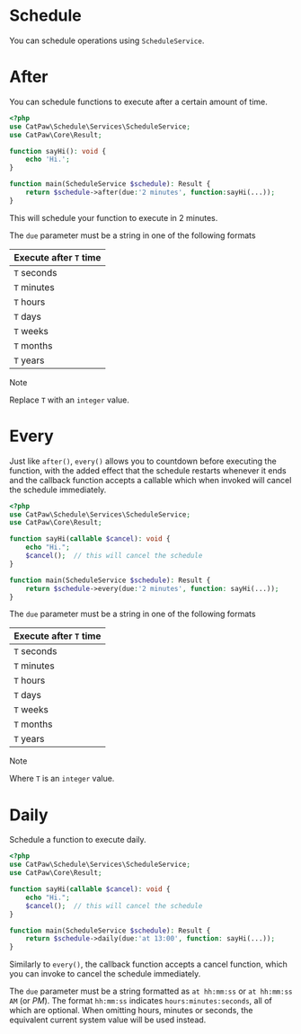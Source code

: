 # Schedule

You can schedule operations using `ScheduleService`.

# After

You can schedule functions to execute after a certain amount of time.

```php
<?php
use CatPaw\Schedule\Services\ScheduleService;
use CatPaw\Core\Result;

function sayHi(): void {
    echo 'Hi.';
}

function main(ScheduleService $schedule): Result {
    return $schedule->after(due:'2 minutes', function:sayHi(...));
}
```
This will schedule your function to execute in 2 minutes.

The `due` parameter must be a string in one of the following formats

| Execute after `T` time |
|------------------------|
| `T` seconds            |
| `T` minutes            |
| `T` hours              |
| `T` days               |
| `T` weeks              |
| `T` months             |
| `T` years              |

> [!NOTE]
> Replace `T` with an `integer` value.


# Every

Just like `after()`, `every()` allows you to countdown before executing the function, with the added effect that the schedule restarts whenever it ends and the callback function accepts a callable which when invoked will cancel the schedule immediately.

```php
<?php
use CatPaw\Schedule\Services\ScheduleService;
use CatPaw\Core\Result;

function sayHi(callable $cancel): void {
    echo "Hi.";
    $cancel();  // this will cancel the schedule
}

function main(ScheduleService $schedule): Result {
    return $schedule->every(due:'2 minutes', function: sayHi(...));
}
```

The `due` parameter must be a string in one of the following formats

| Execute after `T` time |
|------------------------|
| `T` seconds            |
| `T` minutes            |
| `T` hours              |
| `T` days               |
| `T` weeks              |
| `T` months             |
| `T` years              |

> [!NOTE]
> Where `T` is an `integer` value.



# Daily

Schedule a function to execute daily.

```php
<?php
use CatPaw\Schedule\Services\ScheduleService;
use CatPaw\Core\Result;

function sayHi(callable $cancel): void {
    echo "Hi.";
    $cancel();  // this will cancel the schedule
}

function main(ScheduleService $schedule): Result {
    return $schedule->daily(due:'at 13:00', function: sayHi(...));
}
```

Similarly to `every()`, the callback function accepts a cancel function, which you can invoke to cancel the schedule immediately.

The `due` parameter must be a string formatted as `at hh:mm:ss` or `at hh:mm:ss AM` (or _PM_).
The format `hh:mm:ss` indicates `hours:minutes:seconds`, all of which are optional.
When omitting hours, minutes or seconds, the equivalent current system value will be used instead.
